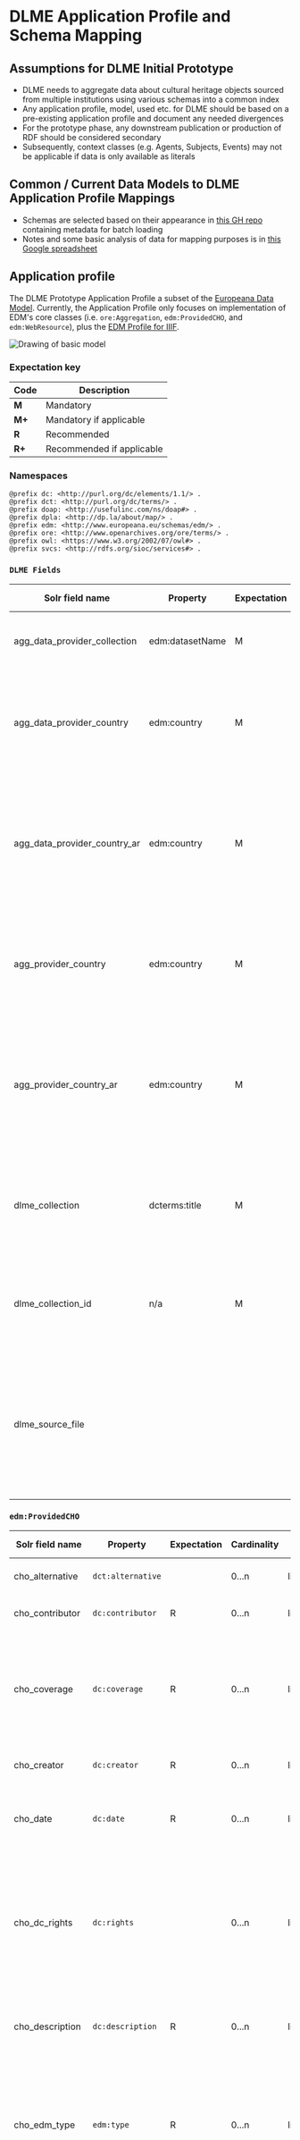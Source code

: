 # DLME Application Profile and Schema Mapping

## Assumptions for DLME Initial Prototype

* DLME needs to aggregate data about cultural heritage objects sourced from multiple institutions using various schemas into a common index
* Any application profile, model, used etc. for DLME should be based on a pre-existing application profile and document any needed divergences
* For the prototype phase, any downstream publication or production of RDF should be considered secondary
* Subsequently, context classes (e.g. Agents, Subjects, Events) may not be applicable if data is only available as literals

## Common / Current Data Models to DLME Application Profile Mappings

* Schemas are selected based on their appearance in [this GH repo](https://github.com/waynegraham/dlme-metadata) containing metadata for batch loading
* Notes and some basic analysis of data for mapping purposes is in [this Google spreadsheet](https://docs.google.com/spreadsheets/d/1Sp7uMHizVX7xN7xN9mm-vgEuESQBovXO-qenAo_TV-w/edit?usp=sharing)

## Application profile

The DLME Prototype Application Profile a subset of the [Europeana Data Model](http://pro.europeana.eu/share-your-data/data-guidelines/edm-documentation). Currently, the Application Profile only focuses on implementation of EDM's core classes (i.e. `ore:Aggregation`, `edm:ProvidedCHO`, and `edm:WebResource`), plus the [EDM Profile for IIIF](http://pro.europeana.eu/files/Europeana_Professional/Share_your_data/Technical_requirements/EDM_profiles/IIIFtoEDM_profile_042016.pdf).

![Drawing of basic model](model.png)

### Expectation key

| Code   | Description               |
| ------ | ------------------------- |
| **M**  | Mandatory                 |
| **M+** | Mandatory if applicable   |
| **R**  | Recommended               |
| **R+** | Recommended if applicable |

### Namespaces

```turtle
@prefix dc: <http://purl.org/dc/elements/1.1/> .
@prefix dct: <http://purl.org/dc/terms/> .
@prefix doap: <http://usefulinc.com/ns/doap#> .
@prefix dpla: <http://dp.la/about/map/> .
@prefix edm: <http://www.europeana.eu/schemas/edm/> .
@prefix ore: <http://www.openarchives.org/ore/terms/> .
@prefix owl: <https://www.w3.org/2002/07/owl#> .
@prefix svcs: <http://rdfs.org/sioc/services#> .
```

### `DLME Fields`
| Solr field name                | Property          | Expectation | Cardinality | Value type  | Definition | Notes                      |
| -------------------------------| ----------------- | ----------- | ----------- | ----------- | ---------- | -------------------------- |
| agg_data_provider_collection   | edm:datasetName   | M           | 1...1       | literal     | The collection of which the resource is a part. | |
| agg_data_provider_country      | edm:country       | M           | 1...n       | literal     | The country of the organization or entity that supplies data through a provider. | |
| agg_data_provider_country_ar   | edm:country       | M           | 1...n       | literal     | The country of the organization or entity that supplies data through a provider specified in the Arabic language.      | |
| agg_provider_country           | edm:country       | M           | 1...1       | literal     | The country of the organization who delivers data directly to an aggregation service. | |
| agg_provider_country_ar        | edm:country       | M           | 1...1       | literal     | The country of the organization who delivers data directly to an aggregation service specified in the Arabic language. | |
| dlme_collection                | dcterms:title     | M           | 1...1       | literal     | Title of the collection in DLME, copied from data provider, when available, or added. | |
| dlme_collection_id              | n/a              | M           | 1...1       | literal     | Identifier for the collection in DLME, used to create a stable url to the collection. | |
| dlme_source_file               |                   |             | 1...1       | literal     | Path to the file in dlme metadata repository, used for linking resources in the web applicaiton to files in the dlme-metadata repo. | |

### `edm:ProvidedCHO`

| Solr field name  | Property          | Expectation | Cardinality | Value type  | Definition | Notes                      |
| ---------------- | ----------------- | ----------- | ----------- | ----------- | ---------- | -------------------------- |
| cho_alternative  | `dct:alternative` |             | 0...n       | literal     | Alternative title for the resource. | |
| cho_contributor  | `dc:contributor`  | R           | 0...n       | literal     | Contributor to the existance of the resource.  | |
| cho_coverage     | `dc:coverage`     | R           | 0...n       | literal     | The spatial or temporal topic of the resource, the spatial applicability of the resource, or the jurisdiction under which the resource is relevant. | |
| cho_creator      | `dc:creator`      | R           | 0...n       | literal     | Creator to the existance of the resource. | |
| cho_date         | `dc:date`         | R           | 0...n       | literal     | A point or period of time associated with an event in the lifecycle of the resource. | |
| cho_dc_rights    | `dc:rights`       |             | 0...n       | literal/ref | Information about rights held in and over the CHO resource (the work itself). | Use to give the name of the rights holder of the CHO if possible or for more general rights information; prefer `edm:rights` if more applicable |
| cho_description  | `dc:description`  | R           | 0...n       | literal     | An account of the resource. Includes all notes and abstracts at present. | |
| cho_edm_type     | `edm:type`        | R           | 0...n       | literal     | Extends the Europeana material type of the resource (TEXT, IMAGE, SOUND, VIDEO, and 3D) by adding DATASET, and INTERACTIVE RESOURCE | constrained list for facets, one of "Text", "Image", "Sound", "Video", "3D", "Dataset", "Interactive Resource" |
| cho_extent       | `dct:extent`      |             | 0...n       | literal     | The size or duration of the CHO resource (the work itself, not the digital representation). | |
| cho_format       | `dc:format`       |             | 0...n       | literal     | The file format, physical medium, or dimensions of the CHO resource (the work itself). | |
| cho_has_part     | `dct:hasPart`     |             | 0...n       | literal/ref | A related resource that is included either physically or logically in the described resource. | |
| cho_has_type     | `edm:hasType`     | R           | 0...n       | literal     | This property relates a resource with the concepts it belongs to in a suitable type system that captures categories of objects in a given field. It does not capture aboutness. | |
| cho_identifier   | `dc:identifier`   |             | 0...n       | literal/ref | An unambiguous reference to the resource within a given context. | |
| cho_is_part_of   | `dct:isPartOf`    |             | 0...n       | literal/ref | A related resource in which the described resource is physically or logically included. | |
| cho_language     | `dc:language`     | M+          | 0...n       | literal     | Language for the resource. | Mandatory for text in Europeana; determine if BCP47 language tags are feasible |
| cho_medium       | `dct:medium`      |             | 0...n       | literal     | The material or physical carrier of the resource. | |
| cho_provenance   | `dct:provenance`  | R+          | 0...n       | literal     | A statement of any changes in ownership and custody of the CHO resource (the work itself) since its creation that are significant for its authenticity, integrity, and interpretation. | Recommended if available   |
| cho_publisher    | `dc:publisher`    |             | 0...n       | literal     | An entity responsible for making the CHO resource (the work itself, not the digital representation) available. | |
| cho_relation     | `dc:relation`     |             | 0...n       | literal/ref | Related resources in which you can't determine if it is a part or has a part of or other. | |
| cho_same_as      | `owl:sameAs`      | R+          | 0...n       | reference   | Link or URI for the CHO resource hosted at another domain. | Recommended if there are multiple URIs for the same object. |
| cho_source       | `dc:source`       |             | 0...n       | literal/ref | A related resource from which the described resource is derived. | |
| cho_spatial      | `dct:spatial`     | R           | 0...n       | literal     | Spatial characteristics of the resource. | |
| cho_subject      | `dc:subject`      | R           | 0...n       | literal     | The topic of the resource. | |
| cho_temporal     | `dct:temporal`    | R           | 0...n       | literal     | Temporal characteristics of the resource. | |
| cho_title        | `dc:title`        | M           | 1...n       | literal     | A name given to the resource. | |
| cho_type         | `dc:type`         | R           | 0...n       | literal     | The value found in the incoming metadata without any applied transformations.  | cf `edm:type` for faceting |

### `ore:Aggregation`

| Solr field name    | Property            | Expectation | Cardinality | Value type  | Definition | Notes                      |
| ------------------ | ------------------- | ----------- | ----------- | ----------- | ---------- | -------------------------- |
| id                 | n/a                 | M           | 1...1       | literal     | Identifier for the Aggregation instance in the application. | Used to generate URIs in application. Should be generated by combination of source data ID and a provider ID |
| __source           | `dpla:originalRecord` |           | 0...1       | literal/ref | Identifier or code for the source of the fixture or test data. | Only used in fixtures to indicate the source of data. Prefer references over literals. |
| agg_aggregated_cho | `edm:aggregatedCHO` | M           | 1...1       | reference   | generated by the application (implied by the existance of the solr doc) | Solr document represents aggregation; inferred 1:1 relationship with the ProvidedCHO instance. derive from data if possible |
| agg_data_provider  | `edm:dataProvider`  | M           | 1...1       | literal     | The organization or entity that supplies data through a provider. | |
| agg_data_provider_ar  | `edm:dataProvider`  | M           | 1...1       | literal     | The organization or entity that supplies data through a provider specified in the Arabic language. | |
| agg_dc_rights      | `dc:rights`         |             | 0...n       | literal     | Information about rights held in and over the aggregation (both the Web Resource and the CHO). | Ideally this should be applied to the `edm:WebResource` or the `edm:ProvidedCHO`. |
| agg_edm_rights     | `edm:rights`        | R           | 1...n       | reference   | Information about copyright, usage and access rights of the digital objects that represent the source cultural heritage object described in the data. Requires normalization. | The URI for a rights statement that applies to the object. |
| agg_has_view       | `edm:hasView`       |             | 0...n       | JSON literal representation of an `edm:WebResource` | URL reference for the digital object in an undetermined context (is the parent of `agg_is_shown_at`, `agg_is_shown_by`, and `agg_preview`) | The URL of a web resource which is a digital representation of the CHO. |
| agg_is_shown_at    | `edm:isShownAt`     | M+          | 0...1       | JSON literal representation of an `edm:WebResource` | Unambiguous URL reference to digital object in its full information context. | The URL of a web view of the object in full information context. Mandatory as long as a web-viewable version from the provider exists. |
| agg_is_shown_by    | `edm:isShownBy`     | M+          | 0...1       | JSON literal representation of an `edm:WebResource` | An unambiguous URL reference to the digital object on the provider’s website in the best available resolution/quality. | The URL of a web view of the object. (Europeana presumes this is renderable in the browser and a is a full- or high-resolution image) |
| agg_preview        | `edm:preview`       | M+          | 0...1       | JSON literal representation of an `edm:WebResource` | The URL of a thumbnail representing the digital object. | The URL of a web view of the object used as a thumbnail. This must be an image regardless of the type of object. Mandatory whenever thumbnails are available. |
| agg_provider       | `edm:provider`      | M           | 1...1       | literal     | The name or identifier of the organization who delivers data directly to an aggregation service. | |
| agg_provider_ar       | `edm:provider`      | M           | 1...1       | literal     | The name or identifier of the organization who delivers data directly to an aggregation service specified in the Arabic language. | |
| agg_same_as        | `owl:sameAs`        | R+          | 0...n       | reference   | URL or URI or other reference to the same Aggregation object. | |

### `edm:WebResource`

| JSON property name  | Property             | Expectation | Cardinality | Value type   | Definition | Notes                      |
| ------------------- | -------------------- | ----------- | ----------- | ------------ | ---------- | -------------------------- |
| wr_id               | See notes            | M           | 1...1       | reference    | Identifier (URL) for the instance of the WebResource. | represents the URI for the `edm:WebResource` associated with a `ore:Aggregation` using `edm:hasView`, `edm:isShownAt`, `edm:isShownBy`, or `edm:preview` |
| wr_creator          | `dc:creator`         |             | 0...n       | literal      | Creator to the existance of the digital resource / digital asset. | |
| wr_dc_rights        | `dc:rights`          |             | 0...n       | literal      | Information about rights held in and over the web resource - the digital asset itself. | prefer `edm:rights` if available |
| wr_description      | `dc:description`     |             | 0...n       | literal      | Notes or other describing the web resource - the digital asset. | |
| wr_edm_rights       | `edm:rights`         | R           | 0...1       | reference    | Information about copyright, usage and access rights of the digital object / web resource. Requires normalization. | The rights statement that applies to an associated `edm:WebResource` when it doesn't have its own. Apply this carefully. |
| wr_format           | `dc:format`          | R+          | 0...n       | literal      | MIME Type. | Recommended for WebResources associated via `edm:preview` or `edm:isShownBy` |
| wr_has_service      | `svcs:has_service`   | R+          | 0...n       | JSON literal | Links to list of Service objects. Generated by the application. | for associating IIIF image resources see [EDM Profile for IIIF](http://pro.europeana.eu/files/Europeana_Professional/Share_your_data/Technical_requirements/EDM_profiles/IIIFtoEDM_profile_042016.pdf). Recommended if IIIF image resource exists exist. |
| wr_is_referenced_by | `dct:isReferencedBy` | R+          | 0...n       | reference    | Manifest URI that describes the web resource or another web resource that describes the CHO resource. | for associating IIIF presentation API resources; see [EDM Profile for IIIF](http://pro.europeana.eu/files/Europeana_Professional/Share_your_data/Technical_requirements/EDM_profiles/IIIFtoEDM_profile_042016.pdf). Recommended if IIIF manifests exist. |

### `svcs:Service`

| JSON property name  | Property             | Expectation | Cardinality | Value type   | Definition | Notes                      |
| ------------------- | -------------------- | ---- | ----------- | ------------ | ---------- | -------------------------- |
| service_id          | See notes            | M    | 1...1       | reference    | URI for the particular Service (IIIF server) or the URI of the web resource in that server | represents the URI for the `svcs:Service` associated with a `edm:WebResource` using `svcs:has_service` |
| service_conforms_to | `dct:conformsTo`     | M    | 1...n       | reference    | URI for the API specification that the service conforms to. | for associating IIIF image services; see [EDM Profile for IIIF](http://pro.europeana.eu/files/Europeana_Professional/Share_your_data/Technical_requirements/EDM_profiles/IIIFtoEDM_profile_042016.pdf) |
| service_implements  | `doap:implements`    | R    | 0...1       | reference    | The definition of a IIIF “protocol” the service is using. | for associating IIIF image profiles; see [EDM Profile for IIIF](http://pro.europeana.eu/files/Europeana_Professional/Share_your_data/Technical_requirements/EDM_profiles/IIIFtoEDM_profile_042016.pdf) |
